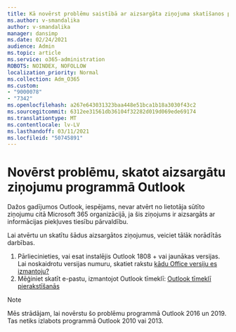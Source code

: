 ```yaml
---
title: Kā novērst problēmu saistībā ar aizsargāta ziņojuma skatīšanos programmā Outlook
ms.author: v-smandalika
author: v-smandalika
manager: dansimp
ms.date: 02/24/2021
audience: Admin
ms.topic: article
ms.service: o365-administration
ROBOTS: NOINDEX, NOFOLLOW
localization_priority: Normal
ms.collection: Adm_O365
ms.custom:
- "9000078"
- "7342"
ms.openlocfilehash: a267e643031323baa448e51bca1b18a3030f43c2
ms.sourcegitcommit: 6312ee31561db36104f32282d019d069ede69174
ms.translationtype: MT
ms.contentlocale: lv-LV
ms.lasthandoff: 03/11/2021
ms.locfileid: "50745891"
---
```

# <a name="fix-problem-viewing-protected-message-in-outlook"></a>Novērst problēmu, skatot aizsargātu ziņojumu programmā Outlook

Dažos gadījumos Outlook, iespējams, nevar atvērt no lietotāja sūtīto ziņojumu citā Microsoft 365 organizācijā, ja šis ziņojums ir aizsargāts ar informācijas piekļuves tiesību pārvaldību.

Lai atvērtu un skatītu šādus aizsargātos ziņojumus, veiciet tālāk norādītās darbības.

1. Pārliecinieties, vai esat instalējis Outlook 1808 + vai jaunākas versijas. Lai noskaidrotu versijas numuru, skatiet rakstu [kādu Office versiju es izmantoju?](https://support.microsoft.com/office/about-office-what-version-of-office-am-i-using-932788b8-a3ce-44bf-bb09-e334518b8b19)
2. Mēģiniet skatīt e-pastu, izmantojot Outlook tīmeklī: [Outlook tīmeklī pierakstīšanās](https://outlook.office365.com/mail/inbox)

> [!NOTE]
> Mēs strādājam, lai novērstu šo problēmu programmā Outlook 2016 un 2019. Tas netiks izlabots programmā Outlook 2010 vai 2013.
